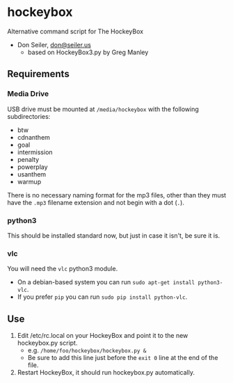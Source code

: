 # hockeybox
Alternative command script for The HockeyBox

* Don Seiler, don@seiler.us
    * based on HockeyBox3.py by Greg Manley

## Requirements
### Media Drive
USB drive must be mounted at `/media/hockeybox` with the following subdirectories:

* btw
* cdnanthem
* goal
* intermission
* penalty
* powerplay
* usanthem
* warmup

There is no necessary naming format for the mp3 files, other than they must have the `.mp3` filename extension and not begin with a dot (`.`).

### python3
This should be installed standard now, but just in case it isn't, be sure it is.

### vlc
You will need the `vlc` python3 module.

- On a debian-based system you can run `sudo apt-get install python3-vlc`.
- If you prefer `pip` you can run `sudo pip install python-vlc`.

## Use
1. Edit /etc/rc.local on your HockeyBox and point it to the new hockeybox.py script.
    - e.g. `/home/foo/hockeybox/hockeybox.py &`
    - Be sure to add this line just before the `exit 0` line at the end of the file.
2. Restart HockeyBox, it should run hockeybox.py automatically.

